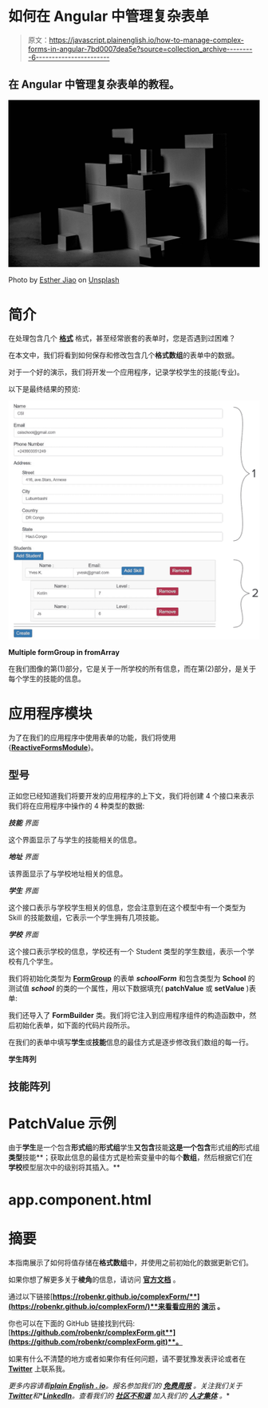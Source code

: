 # 如何在 Angular 中管理复杂表单

> 原文：<https://javascript.plainenglish.io/how-to-manage-complex-forms-in-angular-7bd0007dea5e?source=collection_archive---------6----------------------->

## 在 Angular 中管理复杂表单的教程。

![](img/4548fc0278741b7175c1705338ac26e1.png)

Photo by [Esther Jiao](https://unsplash.com/@estherrj?utm_source=medium&utm_medium=referral) on [Unsplash](https://unsplash.com?utm_source=medium&utm_medium=referral)

# **简介**

在处理包含几个 [**格式**](https://angular.io/api/forms/FormArray) 格式，甚至经常嵌套的表单时，您是否遇到过困难？

在本文中，我们将看到如何保存和修改包含几个**格式数组**的表单中的数据。

对于一个好的演示，我们将开发一个应用程序，记录学校学生的技能(专业)。

以下是最终结果的预览:

![](img/78dfd8e68d9e358d927375b2e56232dc.png)

**Multiple formGroup in fromArray**

在我们图像的第(1)部分，它是关于一所学校的所有信息，而在第(2)部分，是关于每个学生的技能的信息。

# 应用程序模块

为了在我们的应用程序中使用表单的功能，我们将使用{[**ReactiveFormsModule**](https://angular.io/api/forms/ReactiveFormsModule)}。

## **型号**

正如您已经知道我们将要开发的应用程序的上下文，我们将创建 4 个接口来表示我们将在应用程序中操作的 4 种类型的数据:

***技能*** *界面*

这个界面显示了与学生的技能相关的信息。

***地址*** *界面*

该界面显示了与学校地址相关的信息。

***学生*** *界面*

这个接口表示与学校学生相关的信息，您会注意到在这个模型中有一个类型为 Skill 的技能数组，它表示一个学生拥有几项技能。

***学校*** *界面*

这个接口表示学校的信息，学校还有一个 Student 类型的学生数组，表示一个学校有几个学生。

我们将初始化类型为 [**FormGroup**](https://angular.io/api/forms/FormGroup) 的表单 ***schoolForm*** 和包含类型为 **School** 的测试值 ***school*** 的类的一个属性，用以下数据填充( **patchValue** 或 **setValue** )表单:

我们还导入了 **FormBuilder** 类。我们将它注入到应用程序组件的构造函数中，然后初始化表单，如下面的代码片段所示。

在我们的表单中填写**学生**或**技能**信息的最佳方式是逐步修改我们数组的每一行。

**学生阵列**

## 技能阵列

# PatchValue 示例

由于**学生**是一个包含**形式组**的**形式组**学生**又包含**技能**这是一个包含**形式组**的**形式组**类型**技能**；获取此信息的最佳方式是检索变量中的每个**数组**，然后根据它们在**学校**模型层次中的级别将其插入。**

# app.component.html

# 摘要

本指南展示了如何将值存储在**格式数组**中，并使用之前初始化的数据更新它们。

如果你想了解更多关于**棱角**的信息，请访问 [**官方文档**](https://angular.io/guide/what-is-angular) 。

通过以下链接[**https://robenkr.github.io/complexForm/**](https://robenkr.github.io/complexForm/)**来看看应用的 [**演示**](https://robenkr.github.io/complexForm/) 。**

你也可以在下面的 GitHub 链接找到代码:[**https://github.com/robenkr/complexForm.git**](https://github.com/robenkr/complexForm.git)**。**

如果有什么不清楚的地方或者如果你有任何问题，请不要犹豫发表评论或者在 [**Twitter**](http://twitter.com/RobenKal) 上联系我。

*更多内容请看*[***plain English . io***](https://plainenglish.io/)*。报名参加我们的* [***免费周报***](http://newsletter.plainenglish.io/) *。关注我们关于*[***Twitter***](https://twitter.com/inPlainEngHQ)*和**[***LinkedIn***](https://www.linkedin.com/company/inplainenglish/)*。查看我们的* [***社区不和谐***](https://discord.gg/GtDtUAvyhW) *加入我们的* [***人才集体***](https://inplainenglish.pallet.com/talent/welcome) *。**